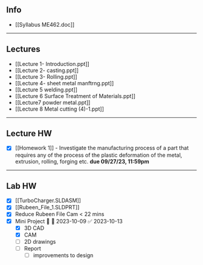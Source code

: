 ## Info
+ [[Syllabus ME462.doc]]


---
## Lectures
+ [[Lecture 1- Introduction.ppt]]
+ [[Lecture 2- casting.ppt]]
+ [[Lecture 3- Rolling.ppt]]
+ [[Lecture 4- sheet metal manftrng.ppt]]
+ [[Lecture 5 welding.ppt]]
+ [[Lecture 6 Surface Treatment of Materials.ppt]]
+ [[Lecture7 powder metal.ppt]]
+ [[Lecture 8 Metal cutting (4)-1.ppt]]


---
## Lecture HW
- [x] [[Homework 1]] - Investigate the manufacturing process of a part that requires any of the process of the plastic deformation of the metal, extrusion, rolling, forging etc. **due 09/27/23, 11:59pm**

---
## Lab HW
- [x] [[TurboCharger.SLDASM]]
- [x] [[Rubeen_File_1.SLDPRT]]
- [x] Reduce Rubeen File Cam < 22 mins
- [x] Mini Project 🔼 📅 2023-10-09 ✅ 2023-10-13
	+ [x] 3D CAD
	+ [x] CAM
	+ [ ] 2D drawings
	+ [ ] Report
		+ [ ] improvements to design